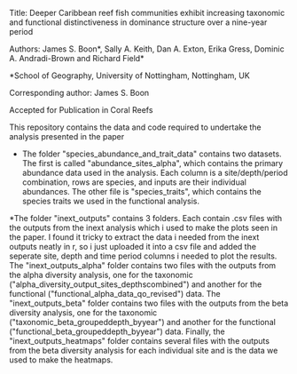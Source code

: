 Title: Deeper Caribbean reef fish communities exhibit increasing taxonomic and functional distinctiveness in dominance structure over a nine-year period

Authors: James S. Boon*, Sally A. Keith, Dan A. Exton, Erika Gress, Dominic A. Andradi-Brown and Richard Field*

*School of Geography, University of Nottingham, Nottingham, UK

Corresponding author: James S. Boon

Accepted for Publication in Coral Reefs

This repository contains the data and code required to undertake the analysis presented in the paper

* The folder "species_abundance_and_trait_data" contains two datasets. The first is called "abundance_sites_alpha", which contains the primary abundance data used in the analysis. Each column is a site/depth/period combination, rows are species, and inputs are their individual abundances. The other file is "species_traits", which contains the species traits we used in the functional analysis.

*The folder "inext_outputs" contains 3 folders. Each contain .csv files with the outputs from the inext analysis which i used to make the plots seen in the paper. I found it tricky to extract the data i needed from the inext outputs neatly in r, so i just uploaded it into a csv file and added the seperate site, depth and time period columns i needed to plot the results. The "inext_outputs_alpha" folder contains two files with the outputs from the alpha diversity analysis, one for the taxonomic ("alpha_diversity_output_sites_depthscombined") and another for the functional ("functional_alpha_data_qo_revised") data. The "inext_outputs_beta" folder contains two files with the outputs from the beta diversity analysis, one for the taxonomic ("taxonomic_beta_groupeddepth_byyear") and another for the functional ("functional_beta_groupeddepth_byyear") data. Finally, the "inext_outputs_heatmaps" folder contains several files with the outputs from the beta diversity analysis for each individual site and is the data we used to make the heatmaps. 

